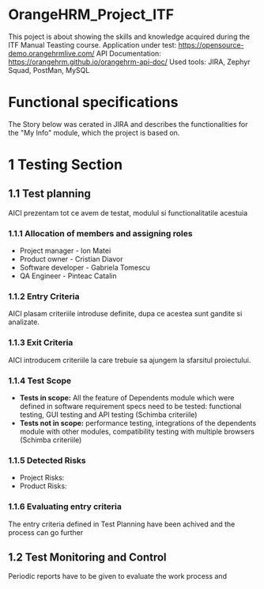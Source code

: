 # OrangeHRM_Project_ITF
This poject is about showing the skills and knowledge acquired during the ITF Manual Teasting course.
Application under test:  https://opensource-demo.orangehrmlive.com/
API Documentation:  https://orangehrm.github.io/orangehrm-api-doc/
Used tools: JIRA, Zephyr Squad, PostMan, MySQL

# Functional specifications
The Story below was cerated in JIRA and describes the functionalities for the "My Info" module, which the project is based on.

# 1 Testing Section
## 1.1 Test planning
AICI prezentam tot ce avem de testat, modulul si functionalitatile acestuia

### 1.1.1 Allocation of members and assigning roles
* Project manager - lon Matei
* Product owner - Cristian Diavor
* Software developer - Gabriela Tomescu
* QA Engineer - Pinteac Catalin

### 1.1.2 Entry Criteria 

AICI plasam criteriile introduse definite, dupa ce acestea sunt gandite si analizate.

### 1.1.3 Exit Criteria 

AICI introducem criteriile la care trebuie sa ajungem la sfarsitul proiectului.

### 1.1.4 Test Scope
* __Tests in scope:__ All the feature of Dependents module which were defined in software requirement specs need to be tested: functional testing, GUI testing and API testing (Schimba criteriile)
* __Tests not in scope:__ performance testing, integrations of the dependents module with other modules, compatibility testing with multiple browsers (Schimba criteriile)

### 1.1.5 Detected Risks
* Project Risks:
* Product Risks:

### 1.1.6 Evaluating entry criteria

The entry criteria defined in Test Planning have been achived and the process can go further

## 1.2 Test Monitoring and Control
Periodic reports have to be given to evaluate the work process and


